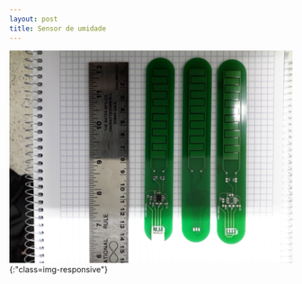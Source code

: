 ```yaml
---
layout: post
title: Sensor de umidade
---
```


![Sensor de umidade capacitivo](./20160630_172031.jpg){:"class=img-responsive"}
